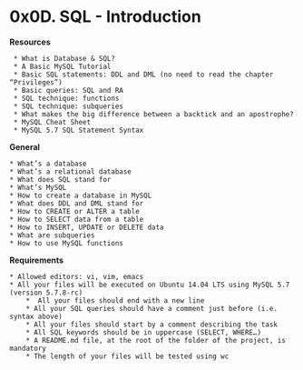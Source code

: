 # **0x0D. SQL - Introduction**


**Resources**

     * What is Database & SQL?
     * A Basic MySQL Tutorial
     * Basic SQL statements: DDL and DML (no need to read the chapter “Privileges”)
     * Basic queries: SQL and RA
     * SQL technique: functions
     * SQL technique: subqueries
     * What makes the big difference between a backtick and an apostrophe?
     * MySQL Cheat Sheet
     * MySQL 5.7 SQL Statement Syntax

**General**

	* What’s a database
	* What’s a relational database
	* What does SQL stand for
	* What’s MySQL
	* How to create a database in MySQL
	* What does DDL and DML stand for
	* How to CREATE or ALTER a table
	* How to SELECT data from a table
	* How to INSERT, UPDATE or DELETE data
	* What are subqueries
	* How to use MySQL functions

**Requirements**

	* Allowed editors: vi, vim, emacs
	* All your files will be executed on Ubuntu 14.04 LTS using MySQL 5.7 (version 5.7.8-rc)
        *  All your files should end with a new line
        * All your SQL queries should have a comment just before (i.e. syntax above)
        * All your files should start by a comment describing the task
        * All SQL keywords should be in uppercase (SELECT, WHERE…)
        * A README.md file, at the root of the folder of the project, is mandatory
        * The length of your files will be tested using wc
